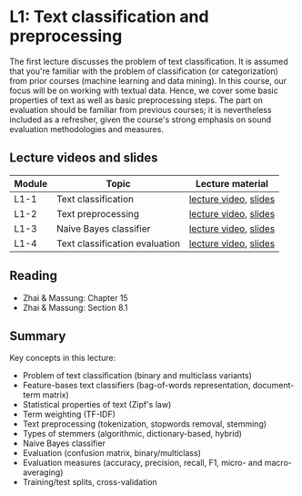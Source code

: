 # L1: Text classification and preprocessing

The first lecture discusses the problem of text classification. It is assumed that you're familiar with the problem of classification (or categorization) from prior courses (machine learning and data mining). In this course, our focus will be on working with textual data. Hence, we cover some basic properties of text as well as basic preprocessing steps. The part on evaluation should be familiar from previous courses; it is nevertheless included as a refresher, given the course's strong emphasis on sound evaluation methodologies and measures.

## Lecture videos and slides

| **Module** | **Topic** | **Lecture material** |
| -- | -- | -- | 
| L1-1 | Text classification | [lecture video](https://youtu.be/3LMjRlwZzSA),  [slides](https://speakerdeck.com/kbalog/information-retrieval-and-text-mining-2021-text-classification) |
| L1-2 | Text preprocessing | [lecture video](https://youtu.be/IuBvlOuD3js), [slides](https://speakerdeck.com/kbalog/information-retrieval-and-text-mining-2021-text-preprocessing) |
| L1-3 | Naive Bayes classifier | [lecture video](https://youtu.be/EIXxvno9hLU), [slides](https://speakerdeck.com/kbalog/information-retrieval-and-text-mining-2021-text-classification-naive-bayes) |
| L1-4 | Text classification evaluation | [lecture video](https://youtu.be/3LdPjTW3F6I), [slides](https://speakerdeck.com/kbalog/information-retrieval-and-text-mining-2021-text-classification-evaluation) |

## Reading

  * Zhai & Massung: Chapter 15
  * Zhai & Massung: Section 8.1

## Summary

Key concepts in this lecture:

  * Problem of text classification (binary and multiclass variants)
  * Feature-bases text classifiers (bag-of-words representation, document-term matrix)
  * Statistical properties of text (Zipf's law)
  * Term weighting (TF-IDF)
  * Text preprocessing (tokenization, stopwords removal, stemming)
  * Types of stemmers (algorithmic, dictionary-based, hybrid)
  * Naive Bayes classifier
  * Evaluation (confusion matrix, binary/multiclass)
  * Evaluation measures (accuracy, precision, recall, F1, micro- and macro-averaging)
  * Training/test splits, cross-validation
